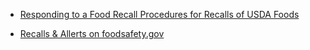 - [Responding to a Food Recall Procedures for Recalls of USDA Foods](http://www.fns.usda.gov/sites/default/files/Responding_Food_Recall_FNS_Final_May_30_2014.pdf)

- [Recalls & Allerts on foodsafety.gov](http://www.foodsafety.gov/recalls/index.html)


